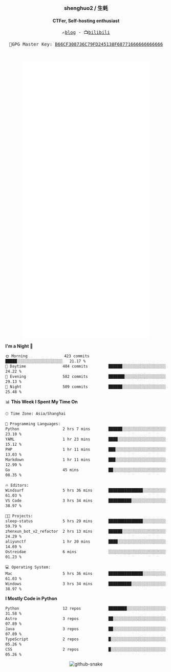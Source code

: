 <h3 align="center"> shenghuo2 / 生蚝 </h3>
<h4 align="center" >CTFer, Self-hosting enthusiast</h3>


<p align="center">
  <samp>
    ✍️<a href="https://blog.shenghuo2.top/">blog</a> -
    📺<a href="https://space.bilibili.com/85894935">bilibili</a>
  </samp>
</p>
<p align="center">
  <samp>
     🔐GPG Master Key: <a align="center" href="https://github.com/shenghuo2.gpg">B66CF308736C79FD245138F68771666666666666</a>
  </samp>
</p>
<br>
<p align="center">
  <a href="https://github.com/shenghuo2">
    <img width="400" align="top" src="https://github.com/shenghuo2/shenghuo2/blob/main/metrics.left.svg" />
  </a>
  <a href="https://github.com/shenghuo2">
    <img width="400" align="top" src="https://github.com/shenghuo2/shenghuo2/blob/main/metrics.right.svg" />
  </a>
</p>


<!--START_SECTION:waka-->
**I'm a Night 🦉** 

```text
🌞 Morning                423 commits         █████░░░░░░░░░░░░░░░░░░░░   21.17 % 
🌆 Daytime                484 commits         ██████░░░░░░░░░░░░░░░░░░░   24.22 % 
🌃 Evening                582 commits         ███████░░░░░░░░░░░░░░░░░░   29.13 % 
🌙 Night                  509 commits         ██████░░░░░░░░░░░░░░░░░░░   25.48 % 
```


📊 **This Week I Spent My Time On** 

```text
🕑︎ Time Zone: Asia/Shanghai

💬 Programming Languages: 
Python                   2 hrs 7 mins        ██████░░░░░░░░░░░░░░░░░░░   23.10 % 
YAML                     1 hr 23 mins        ████░░░░░░░░░░░░░░░░░░░░░   15.12 % 
PHP                      1 hr 11 mins        ███░░░░░░░░░░░░░░░░░░░░░░   13.03 % 
Markdown                 1 hr 11 mins        ███░░░░░░░░░░░░░░░░░░░░░░   12.99 % 
Go                       45 mins             ██░░░░░░░░░░░░░░░░░░░░░░░   08.35 % 

🔥 Editors: 
Windsurf                 5 hrs 36 mins       ███████████████░░░░░░░░░░   61.03 % 
VS Code                  3 hrs 34 mins       ██████████░░░░░░░░░░░░░░░   38.97 % 

🐱‍💻 Projects: 
sleep-status             5 hrs 29 mins       ███████████████░░░░░░░░░░   59.79 % 
zhenxun_bot_v2_refactor  2 hrs 13 mins       ██████░░░░░░░░░░░░░░░░░░░   24.29 % 
aliyunctf                1 hr 20 mins        ████░░░░░░░░░░░░░░░░░░░░░   14.69 % 
Ostreidae                6 mins              ░░░░░░░░░░░░░░░░░░░░░░░░░   01.23 % 

💻 Operating System: 
Mac                      5 hrs 36 mins       ███████████████░░░░░░░░░░   61.03 % 
Windows                  3 hrs 34 mins       ██████████░░░░░░░░░░░░░░░   38.97 % 
```

**I Mostly Code in Python** 

```text
Python                   12 repos            ████████░░░░░░░░░░░░░░░░░   31.58 % 
Astro                    3 repos             ██░░░░░░░░░░░░░░░░░░░░░░░   07.89 % 
Java                     3 repos             ██░░░░░░░░░░░░░░░░░░░░░░░   07.89 % 
TypeScript               2 repos             █░░░░░░░░░░░░░░░░░░░░░░░░   05.26 % 
CSS                      2 repos             █░░░░░░░░░░░░░░░░░░░░░░░░   05.26 % 
```




<!--END_SECTION:waka-->


<div align="center">
  <picture>
    <source media="(prefers-color-scheme: dark)" srcset="https://gist.githubusercontent.com/shenghuo2/bfce20b14ab0484cef03bae6e60e0b3a/raw/github-snake-dark.svg" />
    <source media="(prefers-color-scheme: light)" srcset="https://gist.githubusercontent.com/shenghuo2/bfce20b14ab0484cef03bae6e60e0b3a/raw/github-snake.svg" />
    <img alt="github-snake" src="https://gist.githubusercontent.com/shenghuo2/bfce20b14ab0484cef03bae6e60e0b3a/raw/github-snake.svg" />
  </picture>
</div>

<!--
**shenghuo2/shenghuo2** is a ✨ _special_ ✨ repository because its `README.md` (this file) appears on your GitHub profile.

Here are some ideas to get you started:

- 🔭 I’m currently working on ...
- 🌱 I’m currently learning ...
- 👯 I’m looking to collaborate on ...
- 🤔 I’m looking for help with ...
- 💬 Ask me about ...
- 📫 How to reach me: ...
- 😄 Pronouns: ...
- ⚡ Fun fact: ...
-->

